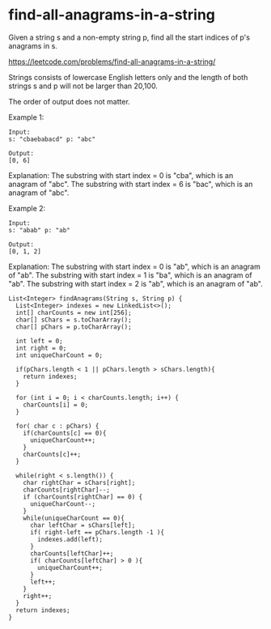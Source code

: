 # find-all-anagrams-in-a-string
Given a string s and a non-empty string p, find all the start indices of p's anagrams in s.

https://leetcode.com/problems/find-all-anagrams-in-a-string/

Strings consists of lowercase English letters only and the length of both strings s and p will not be larger than 20,100.

The order of output does not matter.

Example 1:
```
Input:
s: "cbaebabacd" p: "abc"

Output:
[0, 6]
```

Explanation:
The substring with start index = 0 is "cba", which is an anagram of "abc".
The substring with start index = 6 is "bac", which is an anagram of "abc".

Example 2:
```
Input:
s: "abab" p: "ab"

Output:
[0, 1, 2]
```
Explanation:
The substring with start index = 0 is "ab", which is an anagram of "ab".
The substring with start index = 1 is "ba", which is an anagram of "ab".
The substring with start index = 2 is "ab", which is an anagram of "ab".

```
List<Integer> findAnagrams(String s, String p) {
  List<Integer> indexes = new LinkedList<>();
  int[] charCounts = new int[256];
  char[] sChars = s.toCharArray();
  char[] pChars = p.toCharArray();

  int left = 0;
  int right = 0;
  int uniqueCharCount = 0;

  if(pChars.length < 1 || pChars.length > sChars.length){
    return indexes;
  }

  for (int i = 0; i < charCounts.length; i++) {
    charCounts[i] = 0;
  }

  for( char c : pChars) {
    if(charCounts[c] == 0){
      uniqueCharCount++;
    }
    charCounts[c]++;
  }

  while(right < s.length()) {
    char rightChar = sChars[right];
    charCounts[rightChar]--;
    if (charCounts[rightChar] == 0) {
      uniqueCharCount--;
    }
    while(uniqueCharCount == 0){
      char leftChar = sChars[left];
      if( right-left == pChars.length -1 ){
        indexes.add(left);
      }
      charCounts[leftChar]++;
      if( charCounts[leftChar] > 0 ){
        uniqueCharCount++;
      }
      left++;
    }
    right++;
  }
  return indexes;
}
```
